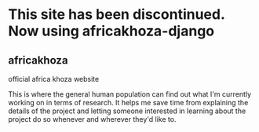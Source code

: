 # This site has been discontinued. Now using africakhoza-django
## africakhoza
official africa khoza website

This is where the general human population can find out what I'm currently working on in terms of research. It helps me save time from explaining the details of the project and letting someone interested in learning about the project do so whenever and wherever they'd like to.

